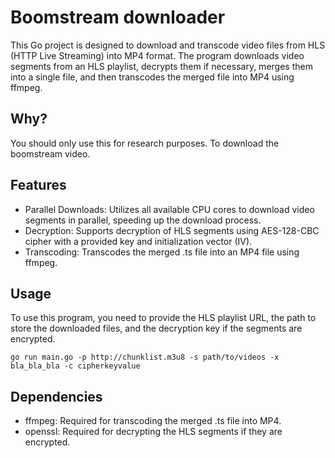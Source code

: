 # Boomstream downloader
This Go project is designed to download and transcode video files from HLS (HTTP Live Streaming) into MP4 format. The program downloads video segments from an HLS playlist, decrypts them if necessary, merges them into a single file, and then transcodes the merged file into MP4 using ffmpeg.

## Why?
You should only use this for research purposes. To download the boomstream video.

## Features
* Parallel Downloads: Utilizes all available CPU cores to download video segments in parallel, speeding up the download process.
* Decryption: Supports decryption of HLS segments using AES-128-CBC cipher with a provided key and initialization vector (IV).
* Transcoding: Transcodes the merged .ts file into an MP4 file using ffmpeg.

## Usage
To use this program, you need to provide the HLS playlist URL, the path to store the downloaded files, and the decryption key if the segments are encrypted.
```shell
go run main.go -p http://chunklist.m3u8 -s path/to/videos -x bla_bla_bla -c cipherkeyvalue
```

## Dependencies
* ffmpeg: Required for transcoding the merged .ts file into MP4.
* openssl: Required for decrypting the HLS segments if they are encrypted.